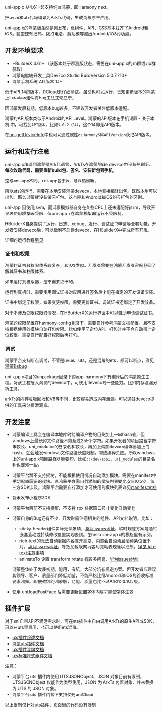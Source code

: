 uni-app x 从4.61+起支持纯血鸿蒙，即Harmony next。

把uvue和uts代码编译为ArkTs代码，生成鸿蒙原生应用。

uni-app x的鸿蒙版虽然是刚发布，但组件、API、CSS基本拉齐了Android和iOS。甚至还有扫码、拨打电话、剪贴板等超出Android/iOS的功能。

## 开发环境要求

- HBuilderX 4.61+ （该版本处于群测版状态，需要在uni-app x的im群或vip群获取）
- 鸿蒙电脑端开发工具DevEco Studio BuildVersion 5.0.7.210+
- 鸿蒙手机系统 API版本 14+

低于API 14的版本，DCloud未仔细测试。虽然也可以运行，已知更低版本的鸿蒙上list-view组件有bug无法正常显示。

因鸿蒙发展初期，低版本bug较多，不建议开发者关注低版本适配。

鸿蒙的API版本类似于Android的API Level。鸿蒙的API版本在手机设置 - 关于本机 中，可找到`API版本`，比如`5.0.2（14）`，这个14即是API版本。

在[uni.getDeviceInfo](../api/get-device-info.md)中也可以通过属性`osHarmonySDKAPIVersion`获取API版本。

## 运行和发行注意
uni-app x编译到鸿蒙是ArkTs语言，ArkTs在鸿蒙的ide deveco中没有热刷新。**每次改动代码，需要重新build包、签名、安装新包到手机**。

这与uni-app不同，uni-app基于js，可以热刷新。

所以uts的运行，需要在本地安装鸿蒙deveco，本地直接编译出包。既然本地可以出包，那么鸿蒙就没有做云打包。这也是和Android和iOS的云打包的区别。

uni-app 因使用jsvm，而鸿蒙模拟器自身在某些CPU上还未适配好jsvm，导致开发者使用模拟器受限。但uni-app x在鸿蒙模拟器运行不受限制。

HBuilderX自身提供了运行、日志、debug、发行、调试证书申请等全套功能，开发者安装deveco后，可以做到不启动deveco，在HBuilderX中完成所有开发。

详细的运行教程[另见](https://uniapp.dcloud.net.cn/tutorial/harmony/runbuild.html)

### 证书和权限

鸿蒙的证书和权限体系较复杂，和iOS类似。开发者需要在鸿蒙开发者官网仔细了解其证书和权限体系。

如果运行到模拟器，是不需要证书的。

运行到真机时，需要使用调试证书对应用进行签名后才能在指定的开发设备安装。

证书中绑定了权限，如果变更权限，需要更新证书。调试证书还绑定了开发设备。

对于不涉及受限权限的情况，在HBuilderX的运行界面中可以自助申请调试证书。

鸿蒙的权限配置在harmony-config目录下，需要自行参考鸿蒙文档配置。且不支持根据使用的模块自动打包权限。比如使用了定位API，打包时并不会自动带上定位权限。需要自行配置好权限后再打包。

### 调试

鸿蒙平台支持断点调试，不管是uvue、uts，还是混编的ets，都可以断点，详见[鸿蒙Debug](https://uniapp.dcloud.net.cn/tutorial/debug/uni-uts-debug-harmony.html)

uni-app x项目的unpackage目录下的app-harmony下有编译后的鸿蒙原生工程。将该工程拖入鸿蒙的deveco中，可使用deveco的一些能力。比如内存泄漏分析工具。

arkTs的内存垃圾回收和V8等不同，比较容易造成内存泄漏。可以通过deveco提供的工具来分析泄漏点。

## 开发注意
- 鸿蒙编译工具会在编译本地库时给编译产物的目录加上一串hash值，但windows上最长的文件路径不能超过255个字符。如果开发者的项目路径字符串较长、uni_modules的目录名称较长，再加上鸿蒙deveco编译器加上的hash，就会触发windows文件路径长度限制，导致编译失败。所以windows上的uni-app x项目路径尽量要短，比如`c:\dev\app1`，`uni_modules`的目录名称也要短一些。
- 鸿蒙平台暂不支持摇树，不能根据使用情况自动添加模块。需要在manifest中手动配置需要的模块。且鸿蒙平台需自行添加的模块列表要比安卓iOS少，仅三方SDK涉及。鸿蒙平台需要自行添加才可使用的模块列表详见[manifest文档](../collocation/manifest-harmony.md#modules)
- 暂未发布小程序SDK
- 鸿蒙平台目前不支持横屏、不支持 rpx 根据窗口尺寸变化自动变化
- 鸿蒙自身的Bug还有不少，开发时需注意相关的组件、API文档说明。比如：
	* sticky-header组件实际无法吸顶，[华为issues地址](https://issuereporter.developer.huawei.com/detail/250220195912059/comment)。临时规避方案是通过嵌套滚动或持续修改位置实现吸顶。在hello uni-app x的模板里有示例。
	* rich-text的无法自动根据内容撑开高度、内部会自滚动且滚动条位置不对，[华为issues地址](https://issuereporter.developer.huawei.com/detail/250224172323045/comment)，导致加载联网内容时滚动表现难以控制。[详见rich-text注意事项](../component/rich-text.md#tips)
	* animateTo 设置 transform rotate 有较多问题，[华为issues地址](https://issuereporter.developer.huawei.com/detail/250317210619077/comment)
	
	鸿蒙整体处于发展初期，能用，有坑，大部分坑有规避方案。但开发者应建议其领导、客户、质量部门降低期望，不能严格比照Android和iOS的验收标准要求鸿蒙。即便微信的鸿蒙版，功能、质量也比不过Android/iOS版。
- 使用 uni.loadFontFace 后需要更新设置字体内容才能使字体生效

## 插件扩展

对于uni自带API不满足需求时，可在uts插件中自由调用ArkTs的原生API或SDK，可以在uts里调用，也可以使用ets混编。
- [uts插件综述文档](../plugin/uts-plugin.md)
- [鸿蒙uts插件文档](../plugin/uts-for-harmony.md)
- [uts插件混编文档](../plugin/uts-plugin-hybrid.md#harmonyos平台)
- [uts标准模式组件文档](../plugin/uts-component-vue.md)

注意：
- 鸿蒙平台 uts 插件内使用 UTSJSONObject、JSON 对象目前有限制，UTSJSONObject 仅能作为类型使用，JSON 为 ArkTs 内置对象，并未替换为 UTS 的 JSON 对象。
- 鸿蒙平台 uts 插件内暂不支持使用uniCloud

以上限制仅针对uts插件，页面里的代码没有限制
